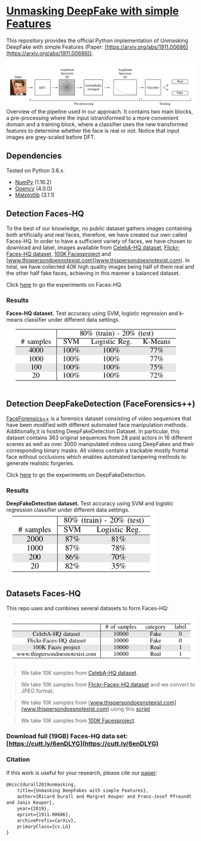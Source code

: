# [Unmasking DeepFake with simple Features](https://arxiv.org/abs/1911.00686)

This repository provides the official Python implementation of Unmasking DeepFake with simple Features (Paper: [https://arxiv.org/abs/1911.00686](https://arxiv.org/abs/1911.00686)).

![Overview of the pipeline](imgs/pipeline.png) 
Overview of the pipeline used in our approach. It contains two main blocks, a pre-processing where the input istransformed to a more convenient domain and a 
training block, where a classifier uses the new transformed features to determine whether the face is real or not. Notice that input images are grey-scaled 
before DFT.

## Dependencies
Tested on Python 3.6.x.
* [NumPy](http://www.numpy.org/) (1.16.2)
* [Opencv](https://opencv.org/opencv-4-0/) (4.0.0)
* [Matplotlib](https://matplotlib.org/) (3.1.1)



## Detection Faces-HQ
To the best of our knowledge, no public dataset gathers images containing both artificially and real faces, therefore, we have created our own called Faces-HQ.
In order to have a sufficient variety of faces, we have chosen to download and label, images available from [CelebA-HQ dataset](https://arxiv.org/abs/1710.10196),
[Flickr-Faces-HQ dataset](https://arxiv.org/abs/1812.04948), [100K Facesproject](https://generated.photos/) and [www.thispersondoesnotexist.com](www.thispersondoesnotexist.com). 
In total, we have collected 40K high quality images being half of them real and the other half fake faces, achieving in this manner a balanced dataset.

Click [here](/Experiments_Faces-HQ) to go the experiments on Faces-HQ.

### Results

<b>Faces-HQ dataset.</b>
Test accuracy using SVM, logistic regression and k-means classifier under different data settings.
![Faces-HQ](imgs/results1.png) 

## Detection DeepFakeDetection (FaceForensics++)
 [FaceForensics++](https://github.com/ondyari/FaceForensics) is a forensics dataset consisting of video sequences that have been modified with
different automated face manipulation methods. Additionally,it is hosting DeepFakeDetection Dataset. In particular, this dataset contains 363 original
sequences from 28 paid actors in 16 different scenes as well as over 3000 manipulated videos using DeepFakes and their corresponding binary masks.
All videos contain a trackable mostly frontal face without occlusions which enables automated tampering methods to generate realistic forgeries.

Click [here](/Experiments_DeepFakeDetection) to go the experiments on DeepFakeDetection.

### Results

<b>DeepFakeDetection dataset.</b>
Test accuracy using SVM and logistic regression classifier under different data settings.
![DeepFakeDetection](imgs/results2.png)



## Datasets Faces-HQ

This repo uses and combines several datasets to form Faces-HQ:

![Faces-HQ dataset structure.](imgs/dataset.png) 

>We take 10K samples from [CelebA-HQ dataset](https://arxiv.org/abs/1710.10196). 

>We take 10K samples from [Flickr-Faces-HQ dataset](https://arxiv.org/abs/1812.04948)
and we convert to JPEG format.
 
>We take 10K samples from [www.thispersondoesnotexist.com](www.thispersondoesnotexist.com) uisng this 
[script](https://github.com/rayheffer/tpdne/blob/master/tpdne.sh)

>We take 10K samples from [100K Facesproject](https://generated.photos/).

### Download full (19GB) Faces-HQ data set: [https://cutt.ly/6enDLYG](https://cutt.ly/6enDLYG)


### Citation
If this work is useful for your research, please cite our [paper](https://arxiv.org/abs/1905.12534):
```
@misc{durall2019unmasking,
    title={Unmasking DeepFakes with simple Features},
    author={Ricard Durall and Margret Keuper and Franz-Josef Pfreundt and Janis Keuper},
    year={2019},
    eprint={1911.00686},
    archivePrefix={arXiv},
    primaryClass={cs.LG}
}
```
